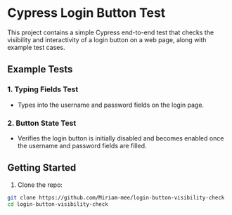# Cypress Login Button Test

This project contains a simple Cypress end-to-end test that checks the visibility and interactivity of a login button on a web page, along with example test cases.

## Example Tests

### 1. Typing Fields Test
- Types into the username and password fields on the login page.

### 2. Button State Test
- Verifies the login button is initially disabled and becomes enabled once the username and password fields are filled.

## Getting Started

1. Clone the repo:
```bash
git clone https://github.com/Miriam-mee/login-button-visibility-check
cd login-button-visibility-check
